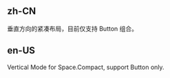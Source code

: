 ## zh-CN

垂直方向的紧凑布局，目前仅支持 Button 组合。

## en-US

Vertical Mode for Space.Compact, support Button only.
